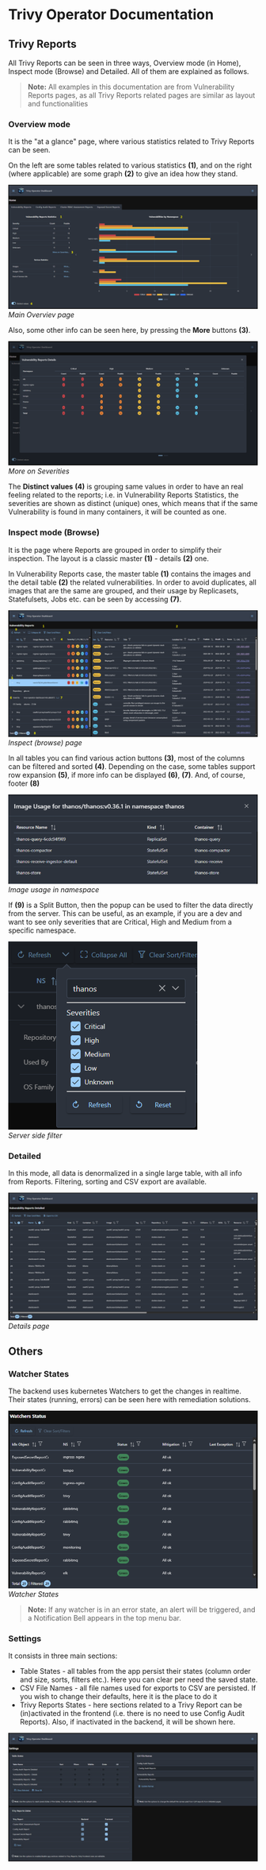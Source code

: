 # Trivy Operator Documentation

## Trivy Reports

All Trivy Reports can be seen in three ways, Overview mode (in Home), 
Inspect mode (Browse) and Detailed. All of them are explained as follows.

> **Note:** All examples in this documentation are from Vulnerability Reports pages, as all Trivy Reports related pages are similar as layout and functionalities

### Overview mode

It is the "at a glance" page, where various statistics related to Trivy Reports can be seen.

On the left are some tables related to various statistics **(1)**, and on the right (where applicable) are some graph **(2)** to give an idea how they stand.

![](imgs/vr-home.png)
<br>*Main Overviev page*

Also, some other info can be seen here, by pressing the **More** buttons **(3)**.

![](imgs/vr-home-details.png)
<br>*More on Severities*

The **Distinct values** **(4)** is grouping same values in order to have an real feeling related to the reports; i.e. in Vulnerability Reports Statistics, the severities are shown as distinct (unique) ones, which means that if the same Vulnerability is found in many containers, it will be counted as one.

### Inspect mode (Browse)

It is the page where Reports are grouped in order to simplify their inspection. The layout is a classic master **(1)** - details **(2)** one.

In Vulnerability Reports case, the master table **(1)** contains the images and the detail table **(2)** the related vulnerabilities. In order to avoid duplicates, all images that are the same are grouped, and their usage by Replicasets, Statefulsets, Jobs etc. can be seen by accessing **(7)**.

![](imgs/vr-dark.png)
<br>*Inspect (browse) page*

In all tables you can find various action buttons **(3)**, most of the columns can be filtered and sorted **(4)**. Depending on the case, some tables support row expansion **(5)**, if more info can be displayed **(6)**, **(7)**. And, of course, footer **(8)**

![](imgs/vr-image-usage.png)
<br>*Image usage in namespace*

If **(9)** is a Split Button, then the popup can be used to filter the data directly from the server. This can be useful, as an example, if you are a dev and want to see only severities that are Critical, High and Medium from a specific namespace.

![](imgs/vr-filter.png)
<br>*Server side filter*

### Detailed

In this mode, all data is denormalized in a single large table, with all info from Reports. Filtering, sorting and CSV export are available.

![](imgs/vr-detailed.png)
<br>*Details page*

## Others

### Watcher States

The backend uses kubernetes Watchers to get the changes in realtime. Their states (running, errors) can be seen here with remediation solutions.

![](imgs/watcher-states.png)
<br>*Watcher States*

> **Note:** If any watcher is in an error state, an alert will be triggered, and a Notification Bell appears in the top menu bar.

### Settings

It consists in three main sections:
- Table States - all tables from the app persist their states (column order and size, sorts, filters etc.). Here you can clear per need the saved state.
- CSV File Names - all file names used for exports to CSV are persisted. If you wish to change their defaults, here it is the place to do it
- Trivy Reports States - here sections related to a Trivy Report can be (in)activated in the frontend (i.e. there is no need to use Config Audit Reports). Also, if inactivated in the backend, it will be shown here.

![](imgs/settings.png)